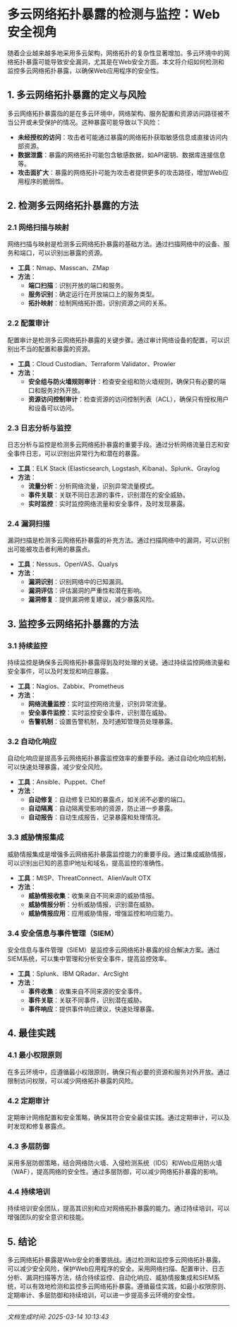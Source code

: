 # 多云网络拓扑暴露的检测与监控：Web安全视角

随着企业越来越多地采用多云架构，网络拓扑的复杂性显著增加。多云环境中的网络拓扑暴露可能导致安全漏洞，尤其是在Web安全方面。本文将介绍如何检测和监控多云网络拓扑暴露，以确保Web应用程序的安全性。

## 1. 多云网络拓扑暴露的定义与风险

多云网络拓扑暴露指的是在多云环境中，网络架构、服务配置和资源访问路径被不当公开或未受保护的情况。这种暴露可能导致以下风险：

- **未经授权的访问**：攻击者可能通过暴露的网络拓扑获取敏感信息或直接访问内部资源。
- **数据泄露**：暴露的网络拓扑可能包含敏感数据，如API密钥、数据库连接信息等。
- **攻击面扩大**：暴露的网络拓扑可能为攻击者提供更多的攻击路径，增加Web应用程序的脆弱性。

## 2. 检测多云网络拓扑暴露的方法

### 2.1 网络扫描与映射

网络扫描与映射是检测多云网络拓扑暴露的基础方法。通过扫描网络中的设备、服务和端口，可以识别出暴露的资源。

- **工具**：Nmap、Masscan、ZMap
- **方法**：
  - **端口扫描**：识别开放的端口和服务。
  - **服务识别**：确定运行在开放端口上的服务类型。
  - **拓扑映射**：绘制网络拓扑图，识别资源之间的关系。

### 2.2 配置审计

配置审计是检测多云网络拓扑暴露的关键步骤。通过审计网络设备的配置，可以识别出不当的配置和暴露的资源。

- **工具**：Cloud Custodian、Terraform Validator、Prowler
- **方法**：
  - **安全组与防火墙规则审计**：检查安全组和防火墙规则，确保只有必要的端口和服务对外开放。
  - **资源访问控制审计**：检查资源的访问控制列表（ACL），确保只有授权用户和设备可以访问。

### 2.3 日志分析与监控

日志分析与监控是检测多云网络拓扑暴露的重要手段。通过分析网络流量日志和安全事件日志，可以识别出异常行为和潜在的暴露。

- **工具**：ELK Stack (Elasticsearch, Logstash, Kibana)、Splunk、Graylog
- **方法**：
  - **流量分析**：分析网络流量，识别异常流量模式。
  - **事件关联**：关联不同日志源的事件，识别潜在的安全威胁。
  - **实时监控**：实时监控网络流量和安全事件，及时发现暴露。

### 2.4 漏洞扫描

漏洞扫描是检测多云网络拓扑暴露的补充方法。通过扫描网络中的漏洞，可以识别出可能被攻击者利用的暴露点。

- **工具**：Nessus、OpenVAS、Qualys
- **方法**：
  - **漏洞识别**：识别网络中的已知漏洞。
  - **漏洞评估**：评估漏洞的严重性和潜在影响。
  - **漏洞修复**：提供漏洞修复建议，减少暴露风险。

## 3. 监控多云网络拓扑暴露的方法

### 3.1 持续监控

持续监控是确保多云网络拓扑暴露得到及时处理的关键。通过持续监控网络流量和安全事件，可以及时发现和响应暴露。

- **工具**：Nagios、Zabbix、Prometheus
- **方法**：
  - **网络流量监控**：实时监控网络流量，识别异常流量。
  - **安全事件监控**：实时监控安全事件，识别潜在威胁。
  - **告警机制**：设置告警机制，及时通知管理员处理暴露。

### 3.2 自动化响应

自动化响应是提高多云网络拓扑暴露监控效率的重要手段。通过自动化响应机制，可以快速处理暴露，减少安全风险。

- **工具**：Ansible、Puppet、Chef
- **方法**：
  - **自动修复**：自动修复已知的暴露点，如关闭不必要的端口。
  - **自动隔离**：自动隔离受影响的资源，防止进一步暴露。
  - **自动报告**：自动生成报告，记录暴露和处理情况。

### 3.3 威胁情报集成

威胁情报集成是增强多云网络拓扑暴露监控能力的重要手段。通过集成威胁情报，可以识别出已知的恶意IP地址和域名，提高监控的准确性。

- **工具**：MISP、ThreatConnect、AlienVault OTX
- **方法**：
  - **威胁情报收集**：收集来自不同来源的威胁情报。
  - **威胁情报分析**：分析威胁情报，识别潜在威胁。
  - **威胁情报应用**：应用威胁情报，增强监控和响应能力。

### 3.4 安全信息与事件管理（SIEM）

安全信息与事件管理（SIEM）是监控多云网络拓扑暴露的综合解决方案。通过SIEM系统，可以集中管理和分析安全事件，提高监控效率。

- **工具**：Splunk、IBM QRadar、ArcSight
- **方法**：
  - **事件收集**：收集来自不同来源的安全事件。
  - **事件关联**：关联不同事件，识别潜在威胁。
  - **事件响应**：提供事件响应建议，快速处理暴露。

## 4. 最佳实践

### 4.1 最小权限原则

在多云环境中，应遵循最小权限原则，确保只有必要的资源和服务对外开放。通过限制访问权限，可以减少网络拓扑暴露的风险。

### 4.2 定期审计

定期审计网络配置和安全策略，确保其符合安全最佳实践。通过定期审计，可以及时发现和修复暴露点。

### 4.3 多层防御

采用多层防御策略，结合网络防火墙、入侵检测系统（IDS）和Web应用防火墙（WAF），提高网络的安全性。通过多层防御，可以减少网络拓扑暴露的影响。

### 4.4 持续培训

持续培训安全团队，提高其识别和应对网络拓扑暴露的能力。通过持续培训，可以增强团队的安全意识和技能。

## 5. 结论

多云网络拓扑暴露是Web安全的重要挑战。通过检测和监控多云网络拓扑暴露，可以减少安全风险，保护Web应用程序的安全。采用网络扫描、配置审计、日志分析、漏洞扫描等方法，结合持续监控、自动化响应、威胁情报集成和SIEM系统，可以有效地检测和监控多云网络拓扑暴露。遵循最佳实践，如最小权限原则、定期审计、多层防御和持续培训，可以进一步提高多云环境的安全性。

---

*文档生成时间: 2025-03-14 10:13:43*



